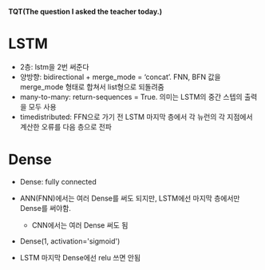 **TQT(The question I asked the teacher today.)**





# LSTM

* 2층: lstm을 2번 써준다
* 양방향: bidirectional + merge_mode = ‘concat’. FNN, BFN 값을 merge_mode 형태로 합쳐서 list형으로 되돌려줌
* many-to-many: return-sequences = True. 의미는 LSTM의 중간 스텝의 출력을 모두 사용
* timedistributed: FFN으로 가기 전 LSTM 마지막 층에서 각 뉴런의 각 지점에서 계산한 오류를 다음 층으로 전파





# Dense

* Dense: fully connected

* ANN(FNN)에서는 여러 Dense를 써도 되지만, LSTM에선 마지막 층에서만 Dense를 써야함.

  * CNN에서는 여러 Dense 써도 됨 

* Dense(1, activation='sigmoid')

* LSTM 마지막 Dense에선 relu 쓰면 안됨

  